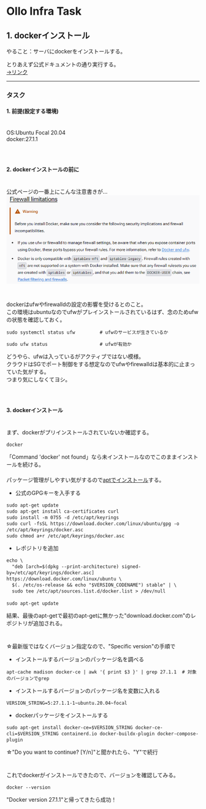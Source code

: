 # Ollo Infra Task

## 1. dockerインストール
やること：サーバにdockerをインストールする。  
  
とりあえず公式ドキュメントの通り実行する。  
[→リンク](https://docs.docker.com/engine/install/ubuntu/)  
  

- - -
### タスク
#### 1. 前提(設定する環境)
　  
  OS:Ubuntu Focal 20.04  
  docker:27.1.1  
　  
　  
#### 2. dockerインストールの前に  
　  
公式ページの一番上にこんな注意書きが…  
![firewall warning](./firewall-warning.png)  
　  
　  
dockerはufwやfirewalldの設定の影響を受けるとのこと。  
この環境はubuntuなのでufwがプレインストールされているはず、念のためufwの状態を確認しておく。　　

~~~shell:shell
sudo systemctl status ufw         # ufwのサービスが生きているか
~~~
~~~shell:shell
sudo ufw status                   # ufwが有効か
~~~

どうやら、ufwは入っているがアクティブではない模様。  
クラウドはSGでポート制御をする想定なのでufwやfirewalldは基本的に止まっていた気がする。  
つまり気にしなくてヨシ。  
　  
　  
#### 3. dockerインストール  
　  
まず、dockerがプリインストールされていないか確認する。  

~~~shell:shell
docker
~~~

「Command 'docker' not found」なら未インストールなのでこのままインストールを続ける。  
　  
パッケージ管理がしやすい気がするので[aptでインストール](https://docs.docker.com/engine/install/ubuntu/#install-using-the-repository)する。  
- 公式のGPGキーを入手する
~~~shell:shell
sudo apt-get update
sudo apt-get install ca-certificates curl
sudo install -m 0755 -d /etc/apt/keyrings
sudo curl -fsSL https://download.docker.com/linux/ubuntu/gpg -o /etc/apt/keyrings/docker.asc
sudo chmod a+r /etc/apt/keyrings/docker.asc
~~~
- レポジトリを追加
~~~shell:shell
echo \
  "deb [arch=$(dpkg --print-architecture) signed-by=/etc/apt/keyrings/docker.asc] https://download.docker.com/linux/ubuntu \
  $(. /etc/os-release && echo "$VERSION_CODENAME") stable" | \
  sudo tee /etc/apt/sources.list.d/docker.list > /dev/null

sudo apt-get update
~~~
結果、最後のapt-getで最初のapt-getに無かった"download.docker.com"のレポジトリが追加される。  
　  
　  
☆最新版ではなくバージョン指定なので、"Specific version"の手順で  
- インストールするバージョンのパッケージ名を調べる
~~~shell:shell
apt-cache madison docker-ce | awk '{ print $3 }' | grep 27.1.1  # 対象のバージョンでgrep
~~~
- インストールするバージョンのパッケージ名を変数に入れる
~~~shell:shell
VERSION_STRING=5:27.1.1-1~ubuntu.20.04~focal
~~~
- dockerパッケージをインストールする  
~~~shell:shell
sudo apt-get install docker-ce=$VERSION_STRING docker-ce-cli=$VERSION_STRING containerd.io docker-buildx-plugin docker-compose-plugin
~~~
☆"Do you want to continue? [Y/n]"と聞かれたら、"Y"で続行  
　  
　  
これでdockerがインストールできたので、バージョンを確認してみる。  
~~~shell:shell
docker --version
~~~
"Docker version 27.1.1"と帰ってきたら成功！
